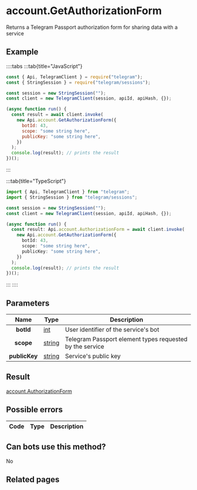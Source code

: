 # account.GetAuthorizationForm

Returns a Telegram Passport authorization form for sharing data with a service

## Example

::::tabs
:::tab{title="JavaScript"}

```js
const { Api, TelegramClient } = require("telegram");
const { StringSession } = require("telegram/sessions");

const session = new StringSession("");
const client = new TelegramClient(session, apiId, apiHash, {});

(async function run() {
  const result = await client.invoke(
    new Api.account.GetAuthorizationForm({
      botId: 43,
      scope: "some string here",
      publicKey: "some string here",
    })
  );
  console.log(result); // prints the result
})();
```

:::

:::tab{title="TypeScript"}

```ts
import { Api, TelegramClient } from "telegram";
import { StringSession } from "telegram/sessions";

const session = new StringSession("");
const client = new TelegramClient(session, apiId, apiHash, {});

(async function run() {
  const result: Api.account.AuthorizationForm = await client.invoke(
    new Api.account.GetAuthorizationForm({
      botId: 43,
      scope: "some string here",
      publicKey: "some string here",
    })
  );
  console.log(result); // prints the result
})();
```

:::
::::

## Parameters

|     Name      | Type                                            | Description                                              |
| :-----------: | ----------------------------------------------- | -------------------------------------------------------- |
|   **botId**   | [int](https://core.telegram.org/type/int)       | User identifier of the service's bot                     |
|   **scope**   | [string](https://core.telegram.org/type/string) | Telegram Passport element types requested by the service |
| **publicKey** | [string](https://core.telegram.org/type/string) | Service's public key                                     |

## Result

[account.AuthorizationForm](https://core.telegram.org/type/account.AuthorizationForm)

## Possible errors

| Code | Type | Description |
| :--: | ---- | ----------- |

## Can bots use this method?

No

## Related pages
